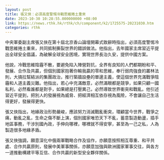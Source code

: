 ```yaml
---
layout: post
title: 張又俠：必須高度警惕冷戰思維捲土重來
date: 2023-10-30 10:28:55.000000000 +08:00
link: https://news.rthk.hk/rthk/ch/component/k2/1725575-20231030.htm
categories: rthk
---
```


中央軍委副主席張又俠在第十屆北京香山論壇開幕式致辭時指出，必須高度警惕冷戰思維捲土重來，共同抵制撕裂世界的錯誤做法。他指出，去年國家主席習近平提出全球安全倡議，為破解全球安全困境，實現世界長治久安，提供中國方案。

他說，冷戰思維陰霾不散，要避免陷入陣營對抗，全界有良知的人們都期盼和平、發展、合作及共贏，但個別國家抱著你輸我贏的零和思維，奉行弱肉強食的叢林法則，大搞拉幫結派的集團政治，推行築牆設壘的單邊主義，使這個世界充滿戰爭陰霾和人道主義災難。他指出，若心中充滿敵意，必然滿眼都是競爭，如果只顧一國私利，必然看誰都是對手，如果總是打壓異己，必然導致世界衝突和戰亂。他引述習近平提到，把別人的發展視為威脅、把經濟相互依存視為風險，不會讓自己生活得更好，發展得更快。

張又俠指出，地緣政治形勢嚴峻，應該努力消滅戰亂衝突，環顧當今世界，戰爭之痛，動亂之亂，生命之傷不斷上演，個別國家唯恐天下不亂，蓄意製造動盪，插手地區事務，干涉別國內政，手伸向哪裡，哪裡就不得安寧，甚至為一己之私，人為製造很多地緣矛盾。

張又俠強調，願意深化中俄兩軍戰略合作及協作，亦願意按照相互尊重、和平共處、合作共贏原則，發展中美軍事關係，亦願意加強與歐洲國家軍事交往，與各方一道推動構建平等互信、合作共贏的新型安全夥伴關係。
